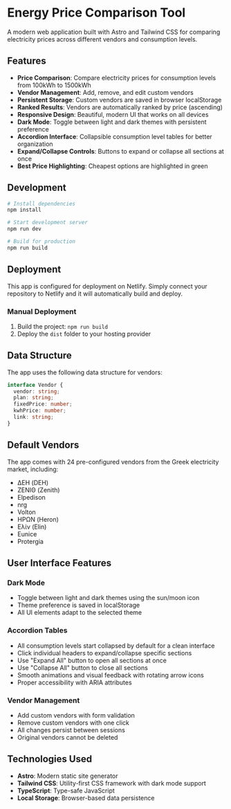 # Energy Price Comparison Tool

A modern web application built with Astro and Tailwind CSS for comparing electricity prices across different vendors and consumption levels.

## Features

- **Price Comparison**: Compare electricity prices for consumption levels from 100kWh to 1500kWh
- **Vendor Management**: Add, remove, and edit custom vendors
- **Persistent Storage**: Custom vendors are saved in browser localStorage
- **Ranked Results**: Vendors are automatically ranked by price (ascending)
- **Responsive Design**: Beautiful, modern UI that works on all devices
- **Dark Mode**: Toggle between light and dark themes with persistent preference
- **Accordion Interface**: Collapsible consumption level tables for better organization
- **Expand/Collapse Controls**: Buttons to expand or collapse all sections at once
- **Best Price Highlighting**: Cheapest options are highlighted in green

## Development

```bash
# Install dependencies
npm install

# Start development server
npm run dev

# Build for production
npm run build
```

## Deployment

This app is configured for deployment on Netlify. Simply connect your repository to Netlify and it will automatically build and deploy.

### Manual Deployment

1. Build the project: `npm run build`
2. Deploy the `dist` folder to your hosting provider

## Data Structure

The app uses the following data structure for vendors:

```typescript
interface Vendor {
  vendor: string;
  plan: string;
  fixedPrice: number;
  kwhPrice: number;
  link: string;
}
```

## Default Vendors

The app comes with 24 pre-configured vendors from the Greek electricity market, including:
- ΔΕΗ (DEH)
- ΖΕΝΙΘ (Zenith)
- Elpedison
- nrg
- Volton
- ΗΡΩΝ (Heron)
- Ελίν (Elin)
- Eunice
- Protergia

## User Interface Features

### Dark Mode
- Toggle between light and dark themes using the sun/moon icon
- Theme preference is saved in localStorage
- All UI elements adapt to the selected theme

### Accordion Tables
- All consumption levels start collapsed by default for a clean interface
- Click individual headers to expand/collapse specific sections
- Use "Expand All" button to open all sections at once
- Use "Collapse All" button to close all sections
- Smooth animations and visual feedback with rotating arrow icons
- Proper accessibility with ARIA attributes

### Vendor Management
- Add custom vendors with form validation
- Remove custom vendors with one click
- All changes persist between sessions
- Original vendors cannot be deleted

## Technologies Used

- **Astro**: Modern static site generator
- **Tailwind CSS**: Utility-first CSS framework with dark mode support
- **TypeScript**: Type-safe JavaScript
- **Local Storage**: Browser-based data persistence

